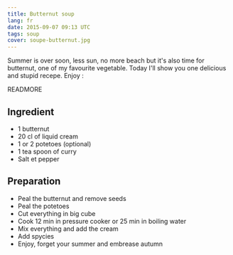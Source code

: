 ```yaml
---
title: Butternut soup
lang: fr
date: 2015-09-07 09:13 UTC
tags: soup
cover: soupe-butternut.jpg
---
```


Summer is over soon, less sun, no more beach but it's also time for butternut, one of my favourite vegetable. Today I'll show you one delicious and stupid recepe. Enjoy :

READMORE

## Ingredient

* 1 butternut
* 20 cl of liquid cream
* 1 or 2 potetoes (optional)
* 1 tea spoon of curry 
* Salt et pepper

## Preparation

* Peal the butternut and remove seeds
* Peal the potetoes
* Cut everything in big cube
* Cook 12 min in pressure cooker or 25 min in boiling water
* Mix everything and add the cream
* Add spycies
* Enjoy, forget your summer and embrease autumn